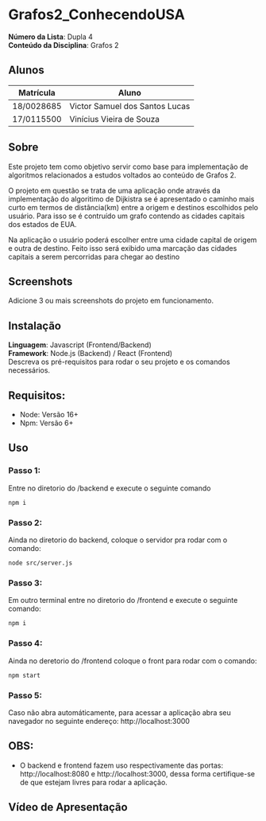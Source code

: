 # Grafos2_ConhecendoUSA

**Número da Lista**: Dupla 4<br>
**Conteúdo da Disciplina**: Grafos 2<br>

## Alunos
|Matrícula | Aluno |
| -- | -- |
| 18/0028685  |  Victor Samuel dos Santos Lucas |
| 17/0115500  |  Vinícius Vieira de Souza |

## Sobre 
Este projeto tem como objetivo servir como base para implementação de algoritmos relacionados a estudos voltados ao conteúdo de Grafos 2.

O projeto em questão se trata de uma aplicação onde através da implementação do algoritimo de Dijkistra se é apresentado o caminho mais curto em termos de distância(km) entre a origem e destinos escolhidos pelo usuário. Para isso se é contruído um grafo contendo as cidades capitais dos estados de EUA. 

Na aplicação o usuário poderá escolher entre uma cidade capital de origem e outra de destino. Feito isso será exibido uma marcação das cidades capitais a serem percorridas para chegar ao destino

## Screenshots
Adicione 3 ou mais screenshots do projeto em funcionamento.

## Instalação 
**Linguagem**: Javascript (Frontend/Backend)<br>
**Framework**: Node.js (Backend) / React (Frontend)<br>
Descreva os pré-requisitos para rodar o seu projeto e os comandos necessários.

## Requisitos:
- Node: Versão 16+
- Npm: Versão 6+

## Uso 
### Passo 1: 
Entre no diretorio do /backend e execute o seguinte comando
```terminal
npm i
```
### Passo 2:
Ainda no diretorio do backend, coloque o servidor pra rodar com o comando:
```terminal
node src/server.js
```
### Passo 3:
Em outro terminal entre no diretorio do /frontend e execute o seguinte comando:
```terminal
npm i
```
### Passo 4:
Ainda no deretorio do /frontend coloque o front para rodar com o comando:
```terminal
npm start
```

### Passo 5:
Caso não abra automáticamente, para acessar a aplicação abra seu navegador no seguinte endereço: http://localhost:3000

## OBS:
- O backend e frontend fazem uso respectivamente das portas: http://localhost:8080 e http://localhost:3000, dessa forma certifique-se de que estejam livres para rodar a aplicação.

## Vídeo de Apresentação




